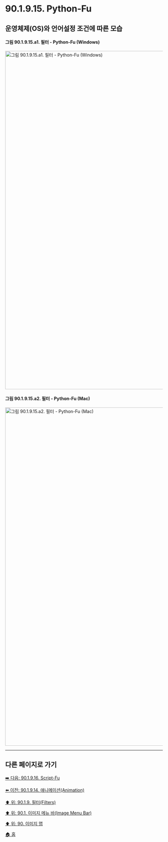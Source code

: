 # 90.1.9.15. Python-Fu
## 운영체제(OS)와 언어설정 조건에 따른 모습
#### 그림 90.1.9.15.a1. 필터 - Python-Fu (Windows)
<img width="1080" alt="그림 90.1.9.15.a1. 필터 - Python-Fu (Windows)" environment="Windows 10 GIMP 2.10.36" src="https://github.com/wonder13662/gimp/assets/15767104/d4a64a63-76f7-4f43-82fd-975579e8142c">

#### 그림 90.1.9.15.a2. 필터 - Python-Fu (Mac)
<img width="1080" alt="그림 90.1.9.15.a2. 필터 - Python-Fu (Mac)" environment="MacOS:Sonoma 14.2.1 GIMP 2.10.36" src="https://github.com/wonder13662/gimp/assets/15767104/c4d85b31-b403-4a55-8278-5b31d99cbdad">

***

## 다른 페이지로 가기

[➡️ 다음: 90.1.9.16. Script-Fu](./90-01-09-16-00-script_fu.md)

[⬅️ 이전: 90.1.9.14. 애니메이션(Animation)](./90-01-09-14-animation.md)

[⬆️ 위: 90.1.9. 필터(Filters)](./90-01-09-00-filters.md)

[⬆️ 위: 90.1. 이미지 메뉴 바(Image Menu Bar)](./90-01-00-image-menu-bar.md)

[⬆️ 위: 90. 이미지 맵](./90-00-image-map.md)

[🏠 홈](./00-home.md)

